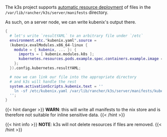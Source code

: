 The k3s project supports [automatic resource deployment](https://docs.k3s.io/installation/packaged-components#auto-deploying-manifests-addons) of files in the `/var/lib/rancher/k3s/server/manifests` directory.

As such, on a server node, we can write kubenix's output there.

```nix
{
  # let's write `resultYAML` to an arbitrary file under `/etc`
  environment.etc."kubenix.yaml".source = 
  (kubenix.evalModules.x86_64-linux {
    module = { kubenix, ... }: {
      imports = [ kubenix.modules.k8s ];
      kubernetes.resources.pods.example.spec.containers.example.image = "nginx";
    };
  }).config.kubernetes.resultYAML;

  # now we can link our file into the appropriate directory
  # and k3s will handle the rest
  system.activationScripts.kubenix.text = ''
    ln -sf /etc/kubenix.yaml /var/lib/rancher/k3s/server/manifests/kubenix.yaml
  '';
}
```
{{< hint danger >}}
**WARN**: this will write all manifests to the nix store and is therefore not suitable for inline sensitive data.
{{< /hint >}}

{{< hint info >}}
**NOTE**: k3s will not delete resources if files are removed.
{{< /hint >}}
